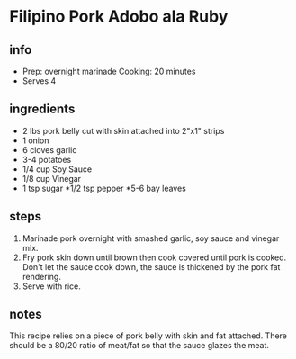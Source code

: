 # Filipino Pork Adobo ala Ruby

## info  
* Prep: overnight marinade  Cooking: 20 minutes 
* Serves 4

## ingredients
* 2 lbs pork belly cut with skin attached into 2"x1" strips
* 1 onion
* 6 cloves garlic
* 3-4 potatoes
* 1/4 cup Soy Sauce
* 1/8 cup Vinegar
* 1 tsp sugar
*1/2 tsp pepper
*5-6 bay leaves

## steps  
1. Marinade pork overnight with smashed garlic, soy sauce and vinegar mix.  
2. Fry pork skin down until brown then cook covered until pork is cooked. Don't let the sauce cook down, the sauce is thickened by the pork fat rendering.
3. Serve with rice.

## notes
This recipe relies on a piece of pork belly with skin and fat attached. There should be a 80/20 ratio of meat/fat so that the sauce glazes the meat.
